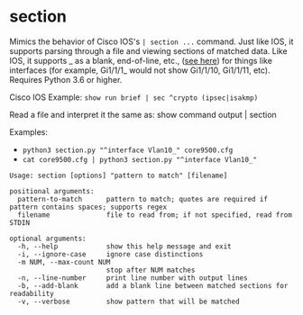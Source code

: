 # section

Mimics the behavior of Cisco IOS's ```| section ...``` command. Just like IOS, it supports parsing through a file and viewing sections of matched data. Like IOS, it supports _ as a blank, end-of-line, etc., ([see here](https://www.cisco.com/en/US/products/sw/iosswrel/ps1835/products_configuration_guide_chapter09186a00803479f1.html)) for things like interfaces (for example, Gi1/1/1_ would not show Gi1/1/10, Gi1/1/11, etc). Requires Python 3.6 or higher.

Cisco IOS Example: ```show run brief | sec ^crypto (ipsec|isakmp)```

Read a file and interpret it the same as:
  show command output | section <pattern-to-match>

Examples:
* ```python3 section.py "^interface Vlan10_" core9500.cfg```
* ```cat core9500.cfg | python3 section.py "^interface Vlan10_"```

```
Usage: section [options] "pattern to match" [filename]

positional arguments:
  pattern-to-match      pattern to match; quotes are required if pattern contains spaces; supports regex
  filename              file to read from; if not specified, read from STDIN

optional arguments:
  -h, --help            show this help message and exit
  -i, --ignore-case     ignore case distinctions
  -m NUM, --max-count NUM
                        stop after NUM matches
  -n, --line-number     print line number with output lines
  -b, --add-blank       add a blank line between matched sections for readability
  -v, --verbose         show pattern that will be matched
```